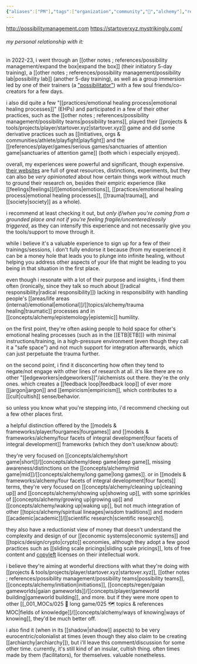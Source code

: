 ```yaml
---
{"aliases":["PM"],"tags":["organization","community","🌲","alchemy"],"relevancescore":91,"familiaritydegree":6,"familiaritycontext":"100h+ spent, in-person and online","recommendationlevel":7,"recommendationcontext":"i recommend checking it out, but take it with *a few* grains of salt. read more below before jumping in.","dg-publish":true,"notestage":["🌲"],"created":"2022-03-02T16:18:16.740-03:00","updated":"2025-01-10T15:51:59.916-03:00","permalink":"/initiatives-orgs-and-communities/alchemy/possibility-management/","dgPassFrontmatter":true}
---
```


http://possibilitymanagement.com
https://startoverxyz.mystrikingly.com/

###### my personal relationship with it:

in 2022-23, i went through an [[other notes ; references/possibility management/expand the box\|expand the box]] (their initiatory 5-day training), a [[other notes ; references/possibility management/possibility lab\|possibility lab]] (another 5-day training), as well as a group immersion led by one of their trainers (a ["possibilitator"](https://possibilitatortraining.mystrikingly.com/)) with a few soul friends/co-creators for a few days.

i also did quite a few "[[practices/emotional healing process\|emotional healing processes]]" (EHPs) and participated in a few of their other practices, such as the [[other notes ; references/possibility management/possibility teams\|possibility teams]], played their [[projects & tools/projects/player/startover.xyz\|startover.xyz]] game and did some derivative practices such as [[initiatives, orgs & communities/athlete/playfight\|playfight]] and the [[references/player/games/serious games/sanctuaries of attention game\|sanctuaries of attention game]] (both which i especially enjoyed).

overall, my experiences were powerful and significant, though expensive. [their websites](https://spaceport.mystrikingly.com/) are full of great resources, distinctions, experiments, but they can also be *very opinionated* about how certain things work without much to ground their research on, besides their empiric experience (like [[feelings\|feelings]]/[[emotions\|emotions]], [[practices/emotional healing process\|emotional healing processes]], [[trauma\|trauma]], and [[society\|society]] as a whole).

i recommend at least checking it out, but *only if/when you're coming from a grounded place and not if you're feeling fragile/uncentered/easily triggered*, as they can intensify this experience and not necessarily give you the tools/support to move through it.

while i believe it's a valuable experience to sign up for a few of their trainings/sessions, i don't fully endorse it because (from my experience) it can be a money hole that leads you to plunge into infinite healing, without helping you address other aspects of your life that might be leading to you being in that situation in the first place.

even though i resonate with a lot of their purpose and insights, i find them often (ironically, since they talk so much about [[radical responsibility\|radical responsibility]]) lacking in responsibility with handling people's [[areas/life areas (internal)/emotional\|emotional]]/[[topics/alchemy/trauma healing\|traumatic]] processes and in [[concepts/alchemy/epistemology\|epistemic]] humility.

on the first point, they're often asking people to hold space for other's emotional healing processes (such as in the [[ETB\|ETB]]) with minimal instructions/training, in a high-pressure environment (even though they call it a "safe space") and not much support for integration afterwards, which can just perpetuate the trauma further.

on the second point, i find it disconcerting how often they tend to negate/not engage with other lines of research at all. it's like there are no other "[[edgeworkers\|edgeworkers]]"/alchemists out there. they're the only ones. which creates a [[feedback loop\|feedback loop]] of ever more [[jargon\|jargon]] and [[empiricism\|empiricism]], which contributes to a [[cult\|cultish]] sense/behavior.

so unless you know what you're stepping into, i'd recommend checking out a few other places first.

a helpful distinction offered by the [[models & frameworks/player/fourgames\|fourgames]] and [[models & frameworks/alchemy/four facets of integral development\|four facets of integral development]] frameworks (which they don't use/know about):

they're very focused on [[concepts/alchemy/short game\|short]]/[[concepts/alchemy/deep game\|deep game]], missing awareness/distinctions on the [[concepts/alchemy/mid game\|mid]]/[[concepts/alchemy/long game\|long games]]. or in [[models & frameworks/alchemy/four facets of integral development\|four facets]] terms, they're very focused on [[concepts/alchemy/cleaning up\|cleaning up]] and [[concepts/alchemy/showing up\|showing up]], with some sprinkles of [[concepts/alchemy/growing up\|growing up]] and [[concepts/alchemy/waking up\|waking up]], but not much integration of other [[topics/alchemy/spiritual lineages\|wisdom traditions]] and modern [[academic\|academic]]/[[scientific research\|scientific research]].

they also have a reductionist view of money that doesn't understand the complexity and design of our [[economic systems\|economic systems]] and [[topics/design/crypto\|crypto]] economies, although they adopt a few good practices such as [[sliding scale pricings\|sliding scale pricings]], lots of free content and [copyleft](https://en.wikipedia.org/wiki/Copyleft) licenses on their intellectual work.

i believe they're aiming at wonderful directions with what they're doing with [[projects & tools/projects/player/startover.xyz\|startover.xyz]], [[other notes ; references/possibility management/possibility teams\|possibility teams]], [[concepts/alchemy/initiation\|initiations]], [[concepts/regen/gaian gameworlds\|gaian gameworlds]]/[[concepts/player/gameworld building\|gameworld building]], and more. but if they were more open to other [[_001_MOCs/025 🔷 long game/025 🗺 topics & references MOC\|fields of knowledge]]/[[concepts/alchemy/ways of knowing\|ways of knowing]], they'd be much better off.

i also find it (when in its [[shadow\|shadow]] aspects) to be very eurocentric/colonialist at times (even though they also claim to be creating [[archiarchy\|archiarchy]]), but i'll leave this comment/discussion for some other time. currently, it's still kind of an insular, cultish thing. often times made by them (facilitators), for themselves. valuable nonetheless.